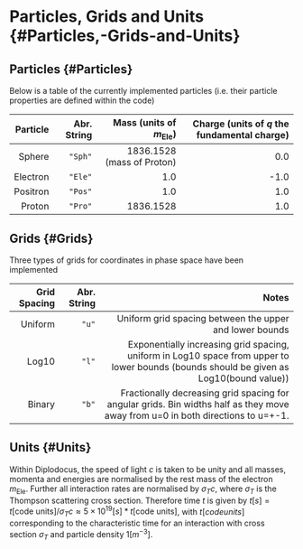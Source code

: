 
# Particles, Grids and Units {#Particles,-Grids-and-Units}

## Particles {#Particles}

Below is a table of the currently implemented particles (i.e. their particle properties are defined within the code)

| Particle | Abr. String | Mass (units of $m_\text{Ele}$) | Charge (units of $q$ the fundamental charge) |
| --------:| -----------:| ------------------------------:| --------------------------------------------:|
|   Sphere |     `"Sph"` |     1836.1528 (mass of Proton) |                                          0.0 |
| Electron |     `"Ele"` |                            1.0 |                                         -1.0 |
| Positron |     `"Pos"` |                            1.0 |                                          1.0 |
|   Proton |     `"Pro"` |                      1836.1528 |                                          1.0 |


## Grids {#Grids}

Three types of grids for coordinates in phase space have been implemented

| Grid Spacing | Abr. String |                                                                                                                                   Notes |
| ------------:| -----------:| ---------------------------------------------------------------------------------------------------------------------------------------:|
|      Uniform |       `"u"` |                                                                                 Uniform grid spacing between the upper and lower bounds |
|        Log10 |       `"l"` | Exponentially increasing grid spacing, uniform in Log10 space from upper to lower bounds (bounds should be given as Log10(bound value)) |
|       Binary |       `"b"` |         Fractionally decreasing grid spacing for angular grids. Bin widths half as they move away from u=0 in both directions to u=+-1. |


## Units {#Units}

Within Diplodocus, the speed of light $c$ is taken to be unity and all masses, momenta and energies are normalised by the rest mass of the electron $m_\text{Ele}$. Further all interaction rates are normalised by $\sigma_{T}c$, where $\sigma_{T}$ is the Thompson scattering cross section. Therefore time $t$ is given by $t [s] = t [\text{code units}] / \sigma_{T}c \approx 5\times10^{19}[s]*t [\text{code units}]$, with $t [code units]$ corresponding to the characteristic time for an interaction with cross section $\sigma_{T}$ and particle density $1 [m^{-3}]$. 
